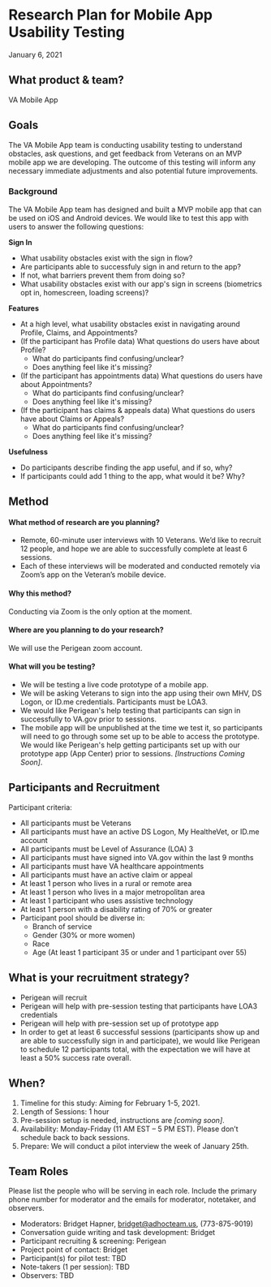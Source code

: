 # Research Plan for Mobile App Usability Testing

January 6, 2021

## What product & team?
VA Mobile App

## Goals
The VA Mobile App team is conducting usability testing to understand obstacles, ask questions, and get feedback from Veterans on an MVP mobile app we are developing. The outcome of this testing will inform any necessary immediate adjustments and also potential future improvements. 

### Background
The VA Mobile App team has designed and built a MVP mobile app that can be used on iOS and Android devices. We would like to test this app with users to answer the following questions:

**Sign In**
- What usability obstacles exist with the sign in flow?
- Are participants able to successfuly sign in and return to the app?
- If not, what barriers prevent them from doing so?
- What usability obstacles exist with our app's sign in screens (biometrics opt in, homescreen, loading screens)?
  
**Features**
- At a high level, what usability obstacles exist in navigating around Profile, Claims, and Appointments? 
- (If the participant has Profile data) What questions do users have about Profile?
  - What do participants find confusing/unclear?
  - Does anything feel like it's missing?
- (If the participant has appointments data) What questions do users have about Appointments?
  - What do participants find confusing/unclear?
  - Does anything feel like it's missing?
- (If the participant has claims & appeals data) What questions do users have about Claims or Appeals?
  - What do participants find confusing/unclear?
  - Does anything feel like it's missing?
  
**Usefulness**
- Do participants describe finding the app useful, and if so, why?
- If participants could add 1 thing to the app, what would it be? Why?

## Method 
#### What method of research are you planning?
- Remote, 60-minute user interviews with 10 Veterans. We’d like to recruit 12 people, and hope we are able to successfully complete at least 6 sessions.
- Each of these interviews will be moderated and conducted remotely via Zoom’s app on the Veteran’s mobile device.  

#### Why this method?
Conducting via Zoom is the only option at the moment. 

#### Where are you planning to do your research?
We will use the Perigean zoom account. 

#### What will you be testing?
- We will be testing a live code prototype of a mobile app.
- We will be asking Veterans to sign into the app using their own MHV, DS Logon, or ID.me credentials. Participants must be LOA3.
- We would like Perigean's help testing that participants can sign in successfully to VA.gov prior to sessions.
- The mobile app will be unpublished at the time we test it, so participants will need to go through some set up to be able to access the prototype. We would like Perigean's help getting participants set up with our prototype app (App Center) prior to sessions. _[Instructions Coming Soon]_.



## Participants and Recruitment

Participant criteria: 
- All participants must be Veterans
- All participants must have an active DS Logon, My HealtheVet, or ID.me account
- All participants must be Level of Assurance (LOA) 3
- All participants must have signed into VA.gov within the last 9 months 
- All participants must have VA healthcare appointments
- All participants must have an active claim or appeal
- At least 1 person who lives in a rural or remote area
- At least 1 person who lives in a major metropolitan area
- At least 1 participant who uses assistive technology
- At least 1 person with a disability rating of 70% or greater
- Participant pool should be diverse in:
  - Branch of service
  - Gender (30% or more women)
  - Race
  - Age (At least 1 participant 35 or under and 1 participant over 55)

## What is your recruitment strategy?
- Perigean will recruit
- Perigean will help with pre-session testing that participants have LOA3 credentials
- Perigean will help with pre-session set up of prototype app
- In order to get at least 6 successful sessions (participants show up and are able to successfully sign in and participate), we would like Perigean to schedule 12 participants total, with the expectation we will have at least a 50% success rate overall. 

## When?
1. Timeline for this study: Aiming for February 1-5, 2021.
2. Length of Sessions: 1 hour
3. Pre-session setup is needed, instructions are _[coming soon]_.
3. Availability: Monday-Friday (11 AM EST – 5 PM EST). Please don’t schedule back to back sessions. 
4. Prepare: We will conduct a pilot interview the week of January 25th. 

## Team Roles
Please list the people who will be serving in each role. Include the primary phone number for moderator and the emails for moderator, notetaker, and observers.

- Moderators: Bridget Hapner, bridget@adhocteam.us, (773-875-9019)
- Conversation guide writing and task development: Bridget
- Participant recruiting & screening: Perigean
- Project point of contact: Bridget
- Participant(s) for pilot test: TBD
- Note-takers (1 per session): TBD
- Observers: TBD

